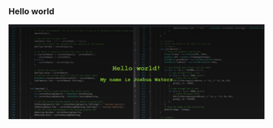 ### Hello world

[![Header](https://github.com/JWaters02/JWaters02/raw/master/github-banner.png "Header")](https://jwaters.dev/)
